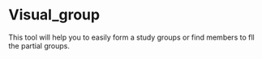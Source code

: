 # Visual_group
This tool will help you to easily form a study groups or find members to fll the partial groups.

